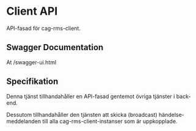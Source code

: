 Client API
==========
API-fasad för cag-rms-client.

Swagger Documentation
---------------------
At <host>/swagger-ui.html

Specifikation
-------------
Denna tjänst tillhandahåller en API-fasad gentemot övriga tjänster i back-end. 

Dessutom tillhandahåller den tjänsten att skicka (broadcast) händelse-meddelanden 
till alla cag-rms-client-instanser som är uppkopplade.